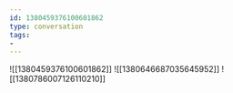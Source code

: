 ```yaml
---
id: 1380459376100601862
type: conversation
tags:
- 
---
```

![[1380459376100601862]]
![[1380646687035645952]]
![[1380786007126110210]]

